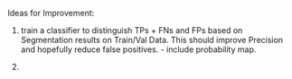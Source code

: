 Ideas for Improvement:

1. train a classifier to distinguish TPs + FNs and FPs based on Segmentation results on Train/Val Data. This should improve Precision and hopefully reduce false positives. - include probability map.

2.  
